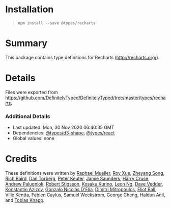 # Installation
> `npm install --save @types/recharts`

# Summary
This package contains type definitions for Recharts (http://recharts.org/).

# Details
Files were exported from https://github.com/DefinitelyTyped/DefinitelyTyped/tree/master/types/recharts.

### Additional Details
 * Last updated: Mon, 30 Nov 2020 06:40:35 GMT
 * Dependencies: [@types/d3-shape](https://npmjs.com/package/@types/d3-shape), [@types/react](https://npmjs.com/package/@types/react)
 * Global values: none

# Credits
These definitions were written by [Raphael Mueller](https://github.com/rapmue), [Roy Xue](https://github.com/royxue), [Zheyang Song](https://github.com/ZheyangSong), [Rich Baird](https://github.com/richbai90), [Dan Torberg](https://github.com/caspeco-dan), [Peter Keuter](https://github.com/pkeuter), [Jamie Saunders](https://github.com/jrsaunde), [Harry Cruse](https://github.com/crusectrl), [Andrew Palugniok](https://github.com/apalugniok), [Robert Stigsson](https://github.com/RobertStigsson), [Kosaku Kurino](https://github.com/kousaku-maron), [Leon Ng](https://github.com/iflp), [Dave Vedder](https://github.com/veddermatic), [Konstantin Azizov](https://github.com/g07cha), [Gonzalo Nicolas D'Elia](https://github.com/gndelia), [Dimitri Mitropoulos](https://github.com/dimitropoulos), [Eliot Ball](https://github.com/eliotball), [Ville Kentta](https://github.com/vkentta), [Fabien Caylus](https://github.com/fcaylus), [Samuel Weckstrom](https://github.com/samuelweckstrom), [George Cheng](https://github.com/Gerhut), [Haldun Anil](https://github.com/haldunanil), and [Tobias Knapp](https://github.com/t-knapp).

